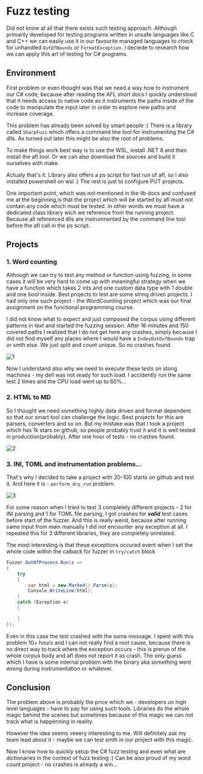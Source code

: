 # Fuzz testing

Did not know at all that there exists such testing approach. Although primarily developed for testing programs written in unsafe languages like C and C++ we can easliy use it in our favourite managed languages to check for unhandled `OutOfBounds` or `FormatException`. I deciede to research how we can apply this art of testing for C# programs.

## Environment

First problem or even thought was that we need a way how to instrument our C# code, because after reading the AFL short docs I quickly understood that it needs access to native code as it instruments the paths inside of the code to manipulate the input later in order to explore new paths and increase coverage.

This problem has already been solved by smart people :) There is a library called `SharpFuzz` which offers a command line tool for instrumenting the C# dlls. As turned out later this might be also the root of problems.

To make things work best way is to use the WSL, install .NET 8 and then install the afl tool. Or we can also download the sources and build it ourselves with make.

Actualy that's it. Library also offers a ps script for fast run of afl, so I also installed powershell on wsl :) The rest is just to configure PUT projects.

One important point, which was not mentioned in the lib docs and confused me at the beginning,is that the project which will be started by afl must not contain any code which must be tested. In other words we must have a dedicated class library wich we reference from the running project. Because all referenced dlls are instrumnented by the command line tool before the afl call in the ps script.

## Projects

### 1. Word counting

Although we can try to test any method or function using fuzzing, in some cases it will be very hard to come up with meaningful strategy when we have a function which takes 2 ints and one custom data type with 1 double and one bool inside. Best projects to test are some string driven projects. I had only one such project - the WordCounting project which was our final assignment on the functional programming course.

I did not know what to expect and just composed the corpus using different patterns in text and started the fuzzing session. After 16 minutes and 150 covered paths I realized that I do not get here any crashes, simply because I did not find myself any places where I would have a `IndexOutOufBounds` trap or smth else. We just split and count unique. So no crashes found.

![1](https://github.com/user-attachments/assets/16bbec43-31b4-476d-921a-3107f1ab7be9)

Now I understand also why we need to execute these tests on stong machines - my dell was not ready for such load. I accidently run the same test 2 times and the CPU load went up to 60%...


### 2. HTML to MD

So I thought we need something highly data driven and format dependent so that our smart tool can challenge the logic. Best projects for this are parsers, converters and so on. But my mistake was that I took a project which has 1k stars on github, so people probably trust it and it is well tested in production(probably). After one hour of tests - no crashes found.

![2](https://github.com/user-attachments/assets/9f1f11af-3d26-488c-b654-a7791fc74409)


### 3. INI, TOML and instrumentation problems...

That's why I decided to take a project with 20-100 starts on github and test it. And here it is - `perform_dry_run` problem.

![3](https://github.com/user-attachments/assets/45f2e157-a0eb-40e0-9f9a-e80b326fd22c)

For some reason when I tried to test 3 completely different projects - 2 for INI parsing and 1 for TOML file parsing, I got crashes for ***valid*** test cases before start of the fuzzer. And this is really weird, because after running same input from main manually I did not encounter any exception at all. I repeated this for 3 different libraries, they are completely unrelated.

The most interesting is that these exceptions occured event when I set the whole code within the calback for fuzzer in `try/catch` block

```c#
Fuzzer.OutOfProcess.Run(s =>
{
    try
    {
        var html = new Marked().Parse(s);
        Console.WriteLine(html);
    }
    catch (Exception e)
    {

    }
});
```

Even in this case the test crashed with the same message. I spent with this problem 10+ hours and I can not really find a root cause, because there is no direct way to track where the exception occurs - this is prerun of the whole corpus body and afl does not report it as crash. The only guess which I have is some internal problem with the binary aka something went wrong during instrumentation or whatever.


## Conclusion

The problem above is probably the price which we - developers on high level languages - have to pay for using such tools. Libraries do the whole magic behind the scenes but sometimes because of this magic we can not track what is happenning in reality.

However the idea seems veeery interesting to me. Will definitely ask my team lead about it - maybe we can test smth in our project with this magic.

Now I know how to quickly setup the C# fuzz testing and even what are dictionaries in the context of fuzz testing :) Can be also proud of my word count project - no crashes is already a win...
